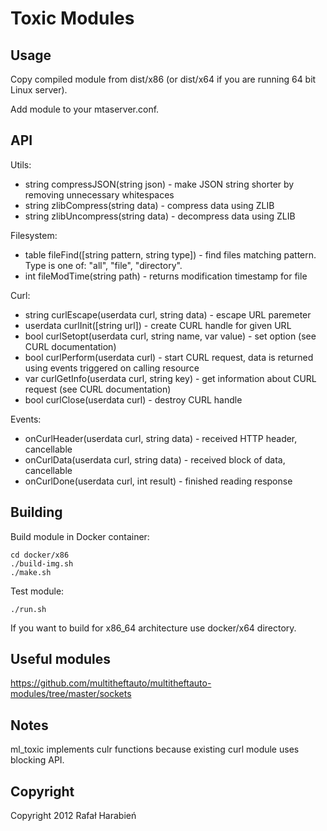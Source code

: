 Toxic Modules
=============

Usage
-----

Copy compiled module from dist/x86 (or dist/x64 if you are running 64 bit Linux server).

Add module to your mtaserver.conf.

API
---

Utils:

* string compressJSON(string json) - make JSON string shorter by removing unnecessary whitespaces
* string zlibCompress(string data) - compress data using ZLIB
* string zlibUncompress(string data) - decompress data using ZLIB

Filesystem:

* table fileFind([string pattern, string type]) - find files matching pattern. Type is one of: "all", "file", "directory".
* int fileModTime(string path) - returns modification timestamp for file

Curl:

* string curlEscape(userdata curl, string data) - escape URL paremeter
* userdata curlInit([string url]) - create CURL handle for given URL
* bool curlSetopt(userdata curl, string name, var value) - set option (see CURL documentation)
* bool curlPerform(userdata curl) - start CURL request, data is returned using events triggered on calling resource
* var curlGetInfo(userdata curl, string key) - get information about CURL request (see CURL documentation)
* bool curlClose(userdata curl) - destroy CURL handle

Events:

* onCurlHeader(userdata curl, string data) - received HTTP header, cancellable
* onCurlData(userdata curl, string data) - received block of data, cancellable
* onCurlDone(userdata curl, int result) - finished reading response

Building
--------

Build module in Docker container:

	cd docker/x86
	./build-img.sh
	./make.sh

Test module:

	./run.sh

If you want to build for x86_64 architecture use docker/x64 directory.

Useful modules
--------------
https://github.com/multitheftauto/multitheftauto-modules/tree/master/sockets

Notes
-----
ml_toxic implements culr functions because existing curl module uses blocking API.

Copyright
---------
Copyright 2012 Rafał Harabień
